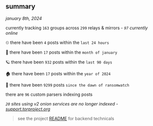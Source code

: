 
## summary
_january 8th, 2024_

currently tracking `163` groups across `299` relays & mirrors - _`97` currently online_

⏲ there have been `4` posts within the `last 24 hours`

🦈 there have been `17` posts within the `month of january`

🪐 there have been `932` posts within the `last 90 days`

🏚 there have been `17` posts within the `year of 2024`

🦕 there have been `9299` posts `since the dawn of ransomwatch`

there are `96` custom parsers indexing posts

_`20` sites using v2 onion services are no longer indexed - [support.torproject.org](https://support.torproject.org/onionservices/v2-deprecation/)_

> see the project [README](https://github.com/joshhighet/ransomwatch#ransomwatch--) for backend technicals
